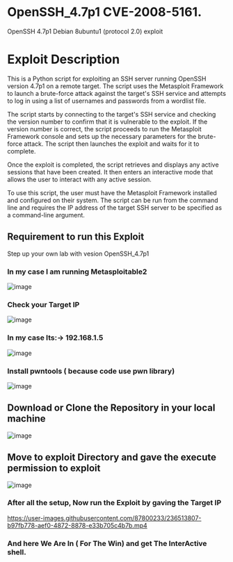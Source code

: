 # OpenSSH_4.7p1 CVE-2008-5161.
OpenSSH 4.7p1 Debian 8ubuntu1 (protocol 2.0) exploit 

# Exploit Description 

This is a Python script for exploiting an SSH server running OpenSSH version 4.7p1 on a remote target. The script uses the Metasploit Framework to launch a brute-force attack against the target's SSH service and attempts to log in using a list of usernames and passwords from a wordlist file.

The script starts by connecting to the target's SSH service and checking the version number to confirm that it is vulnerable to the exploit. If the version number is correct, the script proceeds to run the Metasploit Framework console and sets up the necessary parameters for the brute-force attack. The script then launches the exploit and waits for it to complete.

Once the exploit is completed, the script retrieves and displays any active sessions that have been created. It then enters an interactive mode that allows the user to interact with any active session.

To use this script, the user must have the Metasploit Framework installed and configured on their system. The script can be run from the command line and requires the IP address of the target SSH server to be specified as a command-line argument.

## Requirement to run  this Exploit
Step up your own lab with vesion OpenSSH_4.7p1

### In my case I am running Metasploitable2 
![image](https://user-images.githubusercontent.com/87800233/236505619-3c582808-7779-46b7-a53d-f29a63252599.png)
### Check your Target IP 
![image](https://user-images.githubusercontent.com/87800233/236505969-071ffac6-b657-4608-98a6-5c68493e5abc.png)
### In my case Its:-> 192.168.1.5
![image](https://user-images.githubusercontent.com/87800233/236506215-38dd8485-2a15-48b0-8e4b-e7370ca50373.png)
### Install pwntools ( because code use pwn library)
![image](https://user-images.githubusercontent.com/87800233/236504633-62627c10-88c5-4ef3-8ed4-d2746e12daf6.png)

## Download or Clone the Repository in your local machine 
![image](https://user-images.githubusercontent.com/87800233/236511955-b5b4b1c6-2325-47b0-8a23-b16e6e43c129.png)

## Move to exploit Directory and gave the execute permission to exploit 
![image](https://user-images.githubusercontent.com/87800233/236512436-0b172f2d-c45e-40bc-a2e3-b20c0e9bc18a.png)

### After all the setup, Now run the Exploit by gaving the Target IP

https://user-images.githubusercontent.com/87800233/236513807-b97fb778-aef0-4872-8878-e33b705c4b7b.mp4

### And here We Are In ( For The Win) and  get The InterActive shell.
